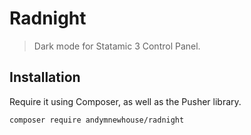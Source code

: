 # Radnight

> Dark mode for Statamic 3 Control Panel.

## Installation

Require it using Composer, as well as the Pusher library.

```
composer require andymnewhouse/radnight
```
